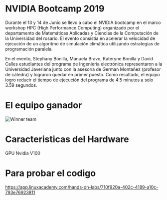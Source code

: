 # NVIDIA Bootcamp 2019
Durante el 13 y 14 de Junio se llevo a cabo el NVIDIA bootcamp en el marco workshop HPC (High Performance Computing) organizado por el departamento de Matemáticas Aplicadas y Ciencias de la Computación de la Universidad del rosario. El evento consistía en acelerar la velocidad de ejecución de un algoritmo de simulación climática utilizando estrategias de programación paralela. 

En el evento, Stephany Bonilla, Manuela Bravo, Kateryne Bonilla y David Calles estudiantes del programa de Ingeniería electrónica representaron a la Universidad Javeriana junto con la asesoría de German Montañez (profesor de cátedra) y lograron quedar en primer puesto. Como resultado, el equipo logro reducir el tiempo de ejecución del programa de 4.5 minutos a solo 3.59 segundos.

# El equipo ganador
![Winner team](D9EOvlWXkAArYyw.png)

# Caracteristicas del Hardware
GPU Nvidia V100

# Para probar el codigo
https://app.linuxacademy.com/hands-on-labs/710f920a-402c-4189-a10c-793e76923811

